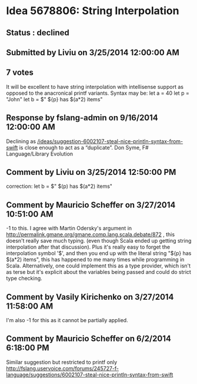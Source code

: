 # Idea 5678806: String Interpolation #

## Status : declined

## Submitted by Liviu on 3/25/2014 12:00:00 AM

## 7 votes

It will be excellent to have string interpolation with intellisense support as opposed to the anacronical printf variants.
Syntax may be:
let a = 40
let p = "John"
let b = $" ${p} has $(a*2) items"

## Response by fslang-admin on 9/16/2014 12:00:00 AM

Declining as [/ideas/suggestion-6002107-steal-nice-println-syntax-from-swift](/ideas/suggestion-6002107-steal-nice-println-syntax-from-swift.md) is close enough to act as a “duplicate”.
Don Syme, F# Language/Library Evolution


## Comment by Liviu on 3/25/2014 12:50:00 PM

correction:
let b = $" $(p) has $(a*2) items"

## Comment by Mauricio Scheffer on 3/27/2014 10:51:00 AM

-1 to this. I agree with Martin Odersky's argument in http://permalink.gmane.org/gmane.comp.lang.scala.debate/872 , this doesn't really save much typing. (even though Scala ended up getting string interpolation after that discussion).
Plus it's really easy to forget the interpolation symbol '$', and then you end up with the literal string "${p} has $(a*2) items", this has happened to me many times while programming in Scala.
Alternatively, one could implement this as a type provider, which isn't as terse but it's explicit about the variables being passed and could do strict type checking.

## Comment by Vasily Kirichenko on 3/27/2014 11:58:00 AM

I'm also -1 for this as it cannot be partially applied.

## Comment by Mauricio Scheffer on 6/2/2014 6:18:00 PM

Similar suggestion but restricted to printf only http://fslang.uservoice.com/forums/245727-f-language/suggestions/6002107-steal-nice-println-syntax-from-swift
